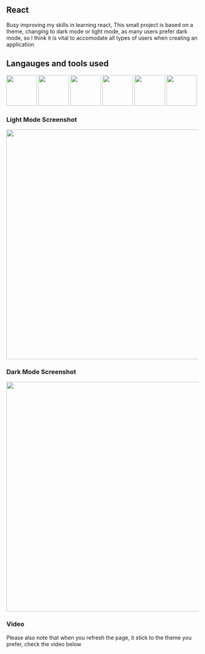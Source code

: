 ## React
Busy improving my skills in learning react, This small project is based on a theme, changing to dark mode or light mode, as many users prefer dark mode, so I think it is vital to accomodate all types of users when creating an application

## Langauges and tools used 
<img src="https://github.com/LwandoMadebe/To-do-list/assets/147529941/358fe42d-fa96-46e7-89a2-670a4a15ae82" width='80'>
<img src="https://github.com/LwandoMadebe/To-do-list/assets/147529941/c3bc6b45-08c8-478a-9f23-da24ccf796b3" width='80'>
<img src="https://github.com/LwandoMadebe/To-do-list/assets/147529941/0c04c6c2-1d19-475f-bb13-42fc40bcd00f" width='80'>
<img src="https://github.com/LwandoMadebe/To-do-list/assets/147529941/020d2c7f-6239-4ca9-a8a3-4fb41e40f8a6" width='80'>
<img src="https://github.com/LwandoMadebe/To-do-list/assets/147529941/6d8cb674-6da6-4b2a-ab1f-8f8feb8fd9f7" width='80'>
<img src="https://github.com/LwandoMadebe/To-do-list/assets/147529941/fef3f566-3631-4f23-9637-d0c4649f7938" width='80'>

### Light Mode Screenshot
<img src="https://github.com/LwandoMadebe/Navbar-light-and-dark-mode/assets/147529941/e1e55e35-03e5-4db1-8f76-d25293d67eb9" width='600'>

### Dark Mode Screenshot
<img src="https://github.com/LwandoMadebe/Navbar-light-and-dark-mode/assets/147529941/4cccb8c3-924d-4d3b-a7e1-fab203cc679c" width='600'>

### Video
Please also note that when you refresh the page, it stick to the theme you prefer, check the video below


